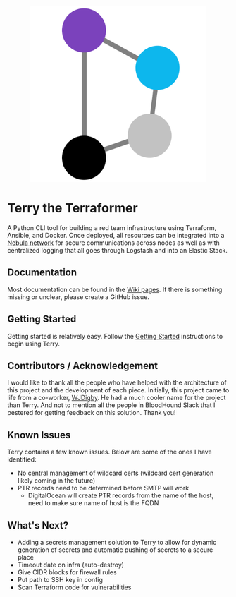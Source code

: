 
<p align="center">
  <img src=".docs/terry-whitebg.png" width="400" title="Terry Logo">
</p>

# Terry the Terraformer

A Python CLI tool for building a red team infrastructure using Terraform, Ansible, and Docker. Once deployed, all resources can be integrated into a [Nebula network](https://github.com/slackhq/nebula) for secure communications across nodes as well as with centralized logging that all goes through Logstash and into an Elastic Stack.

## Documentation

Most documentation can be found in the [Wiki pages](https://github.com/ezra-buckingham/terry-the-terraformer/wiki). If there is something missing or unclear, please create a GitHub issue.

## Getting Started

Getting started is relatively easy. Follow the [Getting Started](https://github.com/ezra-buckingham/terry-the-terraformer/wiki/Getting-Started) instructions to begin using Terry.

## Contributors / Acknowledgement

I would like to thank all the people who have helped with the architecture of this project and the development of each piece. Initially, this project came to life from a co-worker, [WJDigby](https://github.com/WJDigby). He had a much cooler name for the project than Terry. And not to mention all the people in BloodHound Slack that I pestered for getting feedback on this solution. Thank you!

## Known Issues

Terry contains a few known issues. Below are some of the ones I have identified:

* No central management of wildcard certs (wildcard cert generation likely coming in the future)
* PTR records need to be determined before SMTP will work
  * DigitalOcean will create PTR records from the name of the host, need to make sure name of host is the FQDN

## What's Next?

* Adding a secrets management solution to Terry to allow for dynamic generation of secrets and automatic pushing of secrets to a secure place
* Timeout date on infra (auto-destroy)
* Give CIDR blocks for firewall rules
* Put path to SSH key in config
* Scan Terraform code for vulnerabilities
